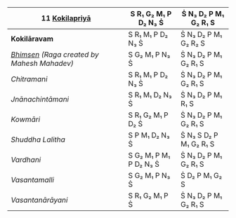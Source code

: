 | **11 [Kokilapriyā](https://en.wikipedia.org/wiki/Kokilapriya "Kokilapriya")**                               | S R₁ G₂ M₁ P D₂ N₃ Ṡ   | Ṡ N₃ D₂ P M₁ G₂ R₁ S   |
| ----------------------------------------------------------------------------------------------------------- | ---------------------- | ---------------------- |
| **Kokilāravam**                                                                                             | S R₁ M₁ P D₂ N₃ Ṡ      | Ṡ N₃ D₂ P M₁ G₂ R₂ S   |
| _[Bhimsen](https://en.wikipedia.org/wiki/Bhimsen_(raga) "Bhimsen (raga)") (Raga created by Mahesh Mahadev)_ | S G₂ M₁ P N₃ Ṡ         | Ṡ N₃ D₂ P M₁ G₂ R₁ S   |
| _Chitramani_                                                                                                | S R₁ M₁ P D₂ N₃ Ṡ      | Ṡ N₃ D₂ P M₁ G₂ R₁ S   |
| _Jnānachintāmani_                                                                                           | S R₁ M₁ D₂ N₃ Ṡ        | Ṡ N₃ D₂ P M₁ R₁ S      |
| _Kowmāri_                                                                                                   | S R₁ G₂ M₁ P D₂ Ṡ      | Ṡ N₃ D₂ P M₁ G₂ R₁ S   |
| _Shuddha Lalitha_                                                                                           | S P M₁ D₂ N₃ Ṡ         | Ṡ N₃ S D₂ P M₁ G₂ R₁ S |
| _Vardhani_                                                                                                  | S G₂ M₁ P M₁ P D₂ N₃ Ṡ | Ṡ N₃ D₂ P M₁ G₂ R₁ S   |
| _Vasantamalli_                                                                                              | S G₂ M₁ P N₃ Ṡ         | Ṡ D₂ P M₁ G₂ S         |
| _Vasantanārāyani_                                                                                           | S R₁ G₂ M₁ P Ṡ         | Ṡ N₃ D₂ P M₁ G₂ R₁ S   |
